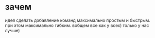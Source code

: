 # зачем
идея сделать добавление команд максимально простым и быстрым. при этом максимально гибким. вобщем все как у всех) только у нас лучше)
